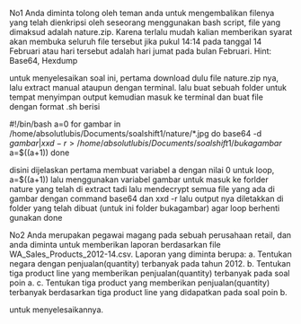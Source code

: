 No1
Anda diminta tolong oleh teman anda untuk mengembalikan filenya yang telah dienkripsi oleh seseorang menggunakan bash script, file yang dimaksud adalah nature.zip. Karena terlalu mudah kalian memberikan syarat akan membuka seluruh file tersebut jika pukul 14:14 pada tanggal 14 Februari atau hari tersebut adalah hari jumat pada bulan Februari.
Hint: Base64, Hexdump

untuk menyelesaikan soal ini, pertama download dulu file nature.zip nya, lalu extract manual ataupun dengan terminal.
lalu buat sebuah folder untuk tempat menyimpan output
kemudian masuk ke terminal dan buat file dengan format .sh berisi


#!/bin/bash
a=0
for gambar in /home/absolutlubis/Documents/soalshift1/nature/*.jpg
do
base64 -d $gambar | xxd -r > /home/absolutlubis/Documents/soalshift1/bukagambar$
a=$((a+1))
done


disini dijelaskan pertama membuat variabel a dengan nilai 0 untuk loop, a=$((a+1))
lalu menggunakan variabel gambar untuk masuk ke forlder nature yang telah di extract tadi
lalu mendecrypt semua file yang ada di gambar dengan command base64 dan xxd -r lalu output nya diletakkan di folder yang telah dibuat (untuk ini folder bukagambar)
agar loop berhenti gunakan done



No2
     Anda merupakan pegawai magang pada sebuah perusahaan retail, dan anda diminta untuk memberikan laporan berdasarkan file WA_Sales_Products_2012-14.csv. Laporan yang diminta berupa:
        a. Tentukan negara dengan penjualan(quantity) terbanyak pada tahun 2012.
        b. Tentukan tiga product line yang memberikan penjualan(quantity) terbanyak pada soal poin a.
        c. Tentukan tiga product yang memberikan penjualan(quantity) terbanyak berdasarkan tiga product line yang didapatkan pada soal poin b.
   
   untuk menyelesaikannya.
   
   
   
   
   
   
   
